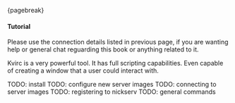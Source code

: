 {pagebreak}

#### Tutorial
Please use the connection details listed in previous page, if you are wanting help or general chat reguarding this book or anything related to it.

Kvirc is a very powerful tool. It has full scripting capabilities. Even capable of creating a window that a user could interact with.

TODO: install
TODO: configure new server images
TODO: connecting to server images
TODO: registering to nickserv
TODO: general commands